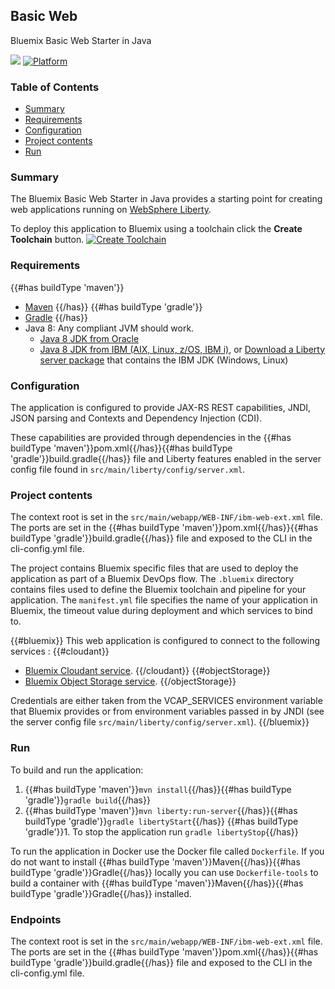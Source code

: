 ## Basic Web
Bluemix Basic Web Starter in Java

[![](https://img.shields.io/badge/bluemix-powered-blue.svg)](https://bluemix.net)
[![Platform](https://img.shields.io/badge/platform-java-lightgrey.svg?style=flat)](https://www.ibm.com/developerworks/learn/java/)

### Table of Contents
* [Summary](#summary)
* [Requirements](#requirements)
* [Configuration](#configuration)
* [Project contents](#project-contents)
* [Run](#run)

### Summary

The Bluemix Basic Web Starter in Java provides a starting point for creating web applications running on [WebSphere Liberty](https://developer.ibm.com/wasdev/).

To deploy this application to Bluemix using a toolchain click the **Create Toolchain** button.
[![Create Toolchain](https://console.ng.bluemix.net/devops/graphics/create_toolchain_button.png)](https://console.ng.bluemix.net/devops/setup/deploy/)

### Requirements
{{#has buildType 'maven'}}
* [Maven](https://maven.apache.org/install.html)
{{/has}}
{{#has buildType 'gradle'}}
* [Gradle](https://gradle.org/install)
{{/has}}
* Java 8: Any compliant JVM should work.
  * [Java 8 JDK from Oracle](http://www.oracle.com/technetwork/java/javase/downloads/index.html)
  * [Java 8 JDK from IBM (AIX, Linux, z/OS, IBM i)](http://www.ibm.com/developerworks/java/jdk/),
    or [Download a Liberty server package](https://developer.ibm.com/assets/wasdev/#filter/assetTypeFilters=PRODUCT)
    that contains the IBM JDK (Windows, Linux)

### Configuration
The application is configured to provide JAX-RS REST capabilities, JNDI, JSON parsing and Contexts and Dependency Injection (CDI).

These capabilities are provided through dependencies in the {{#has buildType 'maven'}}pom.xml{{/has}}{{#has buildType 'gradle'}}build.gradle{{/has}} file and Liberty features enabled in the server config file found in `src/main/liberty/config/server.xml`.

### Project contents
The context root is set in the `src/main/webapp/WEB-INF/ibm-web-ext.xml` file. The ports are set in the {{#has buildType 'maven'}}pom.xml{{/has}}{{#has buildType 'gradle'}}build.gradle{{/has}} file and exposed to the CLI in the cli-config.yml file.

The project contains Bluemix specific files that are used to deploy the application as part of a Bluemix DevOps flow. The `.bluemix` directory contains files used to define the Bluemix toolchain and pipeline for your application. The `manifest.yml` file specifies the name of your application in Bluemix, the timeout value during deployment and which services to bind to.

{{#bluemix}}
This web application is configured to connect to the following services :
{{#cloudant}}
* [Bluemix Cloudant service](https://console.ng.bluemix.net/catalog/services/cloudant-nosql-db).
{{/cloudant}}
{{#objectStorage}}
* [Bluemix Object Storage service](https://console.ng.bluemix.net/catalog/services/object-storage).
{{/objectStorage}}

Credentials are either taken from the VCAP_SERVICES environment variable that Bluemix provides or from environment variables passed in by JNDI (see the server config file `src/main/liberty/config/server.xml`).
{{/bluemix}}

### Run

To build and run the application:
1. {{#has buildType 'maven'}}`mvn install`{{/has}}{{#has buildType 'gradle'}}`gradle build`{{/has}}
1. {{#has buildType 'maven'}}`mvn liberty:run-server`{{/has}}{{#has buildType 'gradle'}}`gradle libertyStart`{{/has}}
{{#has buildType 'gradle'}}1. To stop the application run `gradle libertyStop`{{/has}}

To run the application in Docker use the Docker file called `Dockerfile`. If you do not want to install {{#has buildType 'maven'}}Maven{{/has}}{{#has buildType 'gradle'}}Gradle{{/has}} locally you can use `Dockerfile-tools` to build a container with {{#has buildType 'maven'}}Maven{{/has}}{{#has buildType 'gradle'}}Gradle{{/has}} installed.

### Endpoints

The context root is set in the `src/main/webapp/WEB-INF/ibm-web-ext.xml` file. The ports are set in the {{#has buildType 'maven'}}pom.xml{{/has}}{{#has buildType 'gradle'}}build.gradle{{/has}} file and exposed to the CLI in the cli-config.yml file.
